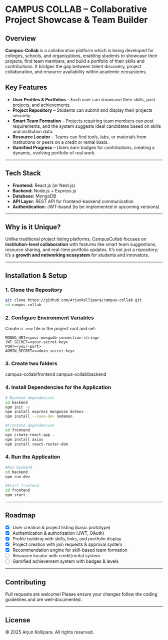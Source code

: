 # **CAMPUS COLLAB – Collaborative Project Showcase & Team Builder**

## **Overview**

**Campus-Collab** is a collaborative platform which is being developed for colleges, schools, and organizations, enabling students to showcase their projects, find team members, and build a portfolio of their skills and contributions. It bridges the gap between talent discovery, project collaboration, and resource availability within academic ecosystems.

## **Key Features**

* **User Profiles & Portfolios** – Each user can showcase their skills, past projects, and achievements.
* **Project Repository** – Students can submit and display their projects securely.
* **Smart Team Formation** – Projects requiring team members can post requirements, and the system suggests ideal candidates based on skills and institution data.
* **Resource Locator** – Teams can find tools, labs, or materials from institutions or peers on a credit or rental basis.
* **Gamified Progress** – Users earn badges for contributions, creating a dynamic, evolving portfolio of real work.

---

## **Tech Stack**

* **Frontend:** React.js (or Next.js)
* **Backend:** Node.js + Express.js
* **Database:** MongoDB
* **API Layer:** REST API for frontend-backend communication
* **Authentication:** JWT-based (to be implemented in upcoming versions)

---

## **Why is it Unique?**

Unlike traditional project listing platforms, CampusCollab focuses on **institution-level collaboration** with features like smart team suggestions, resource sharing, and real-time portfolio updates. It’s not just a repository; it’s a **growth and networking ecosystem** for students and innovators.

---

## **Installation & Setup**

### **1. Clone the Repository**

```bash
git clone https://github.com/Arjunkollipara/campus-collab.git
cd campus-collab
```

### **2. Configure Environment Variables**

Create a `.env` file in the project root and set:

```
MONGO_URI=<your-mongodb-connection-string>
JWT_SECRET=<your-secret-key>
PORT=<your-port>
ADMIN_SECRET=<admin-secret-key>
```

### **3. Create two folders**

campus-collab\frontend
campus-collab\backend

### **4. Install Dependencies for the Application**

```bash
# Backend dependencies
cd backend
npm init -y
npm install express mongoose dotenv
npm install --save-dev nodemon
```

```bash
#Frontend dependencies
cd frontend
npx create-react-app .
npm install axios
npm install react-router-dom
```

### **4. Run the Application**

```bash
#Run backend
cd backend
npm run dev
```

```bash
#Start frontend
cd frontend
npm start
```

---

## **Roadmap**

* [x] User creation & project listing (basic prototype)
* [X] Authentication & authorization (JWT, OAuth)
* [X] Profile building with skills, links, and portfolio display
* [X] Project creation with join requests & approval system
* [X] Recommendation engine for skill-based team formation
* [ ] Resource locator with credit/rental system
* [ ] Gamified achievement system with badges & levels

---

## **Contributing**

Pull requests are welcome! Please ensure your changes follow the coding guidelines and are well-documented.

---

## **License**
© 2025 Arjun Kollipara. All rights reserved.
